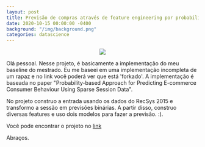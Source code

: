 ```yaml
---
layout: post
title: Previsão de compras através de feature engineering por probabilidade (RecSys2015) #sample-projects
date: 2020-10-15 00:00:00 -0400
background: "/img/background.png"
categories: datascience
---
```


<center><img src="{{ site.url }}{{ site.baseurl }}/img/posts/projects/ecom.png" style="max-width: 100%; float:center; margin-right:0em; border-radius:00% "/></center>

Olá pessoal. Nesse projeto, é basicamente a implementação do meu baseline do mestrado. Eu me baseei em uma implementação incompleta de um rapaz e no link você poderá ver que está 'forkado'. A implementação é baseada no paper "Probability-based Approach for Predicting E-commerce Consumer Behaviour Using Sparse Session Data". 

No projeto construo a entrada usando os dados do RecSys 2015 e transformo a sessão em previsões binárias. A partir disso, construo diversas features e uso dois modelos para fazer a previsão. :).

Você pode encontrar o projeto no [link](https://github.com/ktakanov/baseline) 

Abraços.
